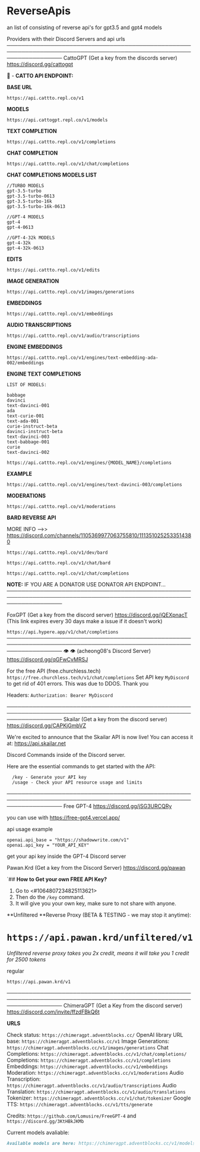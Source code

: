 # ReverseApis
an list of consisting of reverse api's for gpt3.5 and gpt4 models

Providers with their Discord Servers and api urls
───────────────────────────────────────────────────────────────────────────────────────────────────────────────────
CattoGPT (Get a key from the discords server)
https://discord.gg/cattogpt


🚀  - **CATTO API ENDPOINT:**

**BASE URL**
```
https://api.cattto.repl.co/v1
```

**MODELS**
```
https://api.cattogpt.repl.co/v1/models
```

**TEXT COMPLETION**
```
https://api.cattto.repl.co/v1/completions
```

**CHAT COMPLETION**
```
https://api.cattto.repl.co/v1/chat/completions
```

**CHAT COMPLETIONS MODELS LIST**
```
//TURBO MODELS
gpt-3.5-turbo
gpt-3.5-turbo-0613
gpt-3.5-turbo-16k
gpt-3.5-turbo-16k-0613

//GPT-4 MODELS
gpt-4
gpt-4-0613

//GPT-4-32k MODELS
gpt-4-32k
gpt-4-32k-0613
```

**EDITS**
```
https://api.cattto.repl.co/v1/edits
```

**IMAGE GENERATION**
```
https://api.cattto.repl.co/v1/images/generations
```

**EMBEDDINGS**
```
https://api.cattto.repl.co/v1/embeddings
```

**AUDIO TRANSCRIPTIONS**
```
https://api.cattto.repl.co/v1/audio/transcriptions
```

**ENGINE EMBEDDINGS**
```
https://api.cattto.repl.co/v1/engines/text-embedding-ada-002/embeddings
```

**ENGINE TEXT COMPLETIONS**
```
LIST OF MODELS:

babbage
davinci
text-davinci-001
ada
text-curie-001
text-ada-001
curie-instruct-beta
davinci-instruct-beta
text-davinci-003
text-babbage-001
curie
text-davinci-002
```

```
https://api.cattto.repl.co/v1/engines/{MODEL_NAME}/completions
```

**EXAMPLE**
```
https://api.cattto.repl.co/v1/engines/text-davinci-003/completions
```

**MODERATIONS**
```
https://api.cattto.repl.co/v1/moderations
```

**BARD REVERSE API**

MORE INFO -->> https://discord.com/channels/1105369977063755810/1113510252533514380
```
https://api.cattto.repl.co/v1/dev/bard
```
```
https://api.cattto.repl.co/v1/chat/bard
```
```
https://api.cattto.repl.co/v1/chat/completions
```

**NOTE:**
IF YOU ARE A DONATOR USE DONATOR API ENDPOINT...
───────────────────────────────────────────────────────────────────────────────────────────────────────────────────

FoxGPT  (Get a key from the discord server)
https://discord.gg/jQEXpnacT
(This link expires every 30 days make a issue if it doesn't work)

`https://api.hypere.app/v1/chat/completions`
───────────────────────────────────────────────────────────────────────────────────────────────────────────────────
👁️ 👁️ (acheong08's Discord Server)
https://discord.gg/qGFwCvMRSJ

For the free API (free.churchless.tech) `https://free.churchless.tech/v1/chat/completions`
Set API key `MyDiscord` to get rid of 401 errors. This was due to DDOS. Thank you

Headers: `Authorization: Bearer MyDiscord`

───────────────────────────────────────────────────────────────────────────────────────────────────────────────────
Skailar (Get a key from the discord server)
https://discord.gg/CAPKjGmbVZ

We're excited to announce that the Skailar API is now live! 
You can access it at: https://api.skailar.net

Discord Commands inside of the Discord server.

Here are the essential commands to get started with the API:
```
  /key - Generate your API key 
  /usage - Check your API resource usage and limits 
```
───────────────────────────────────────────────────────────────────────────────────────────────────────────────────
Free GPT-4
https://discord.gg/jSG3URCQRy

you can use with 
https://free-gpt4.vercel.app/

api usage example
```
openai.api_base = "https://shadowwrite.com/v1"
openai.api_key = "YOUR_API_KEY"
```
get your api key inside the GPT-4 Discord server

Pawan.Krd (Get a key from the Discord Server)
https://discord.gg/pawan

`## **How to Get your own FREE API Key?**
1.   Go to <#1064807234825113621>
2.  Then do the `/key` command.
3.  It will give you your own key, make sure to not share with anyone.

**Unfiltered **Reverse Proxy (BETA & TESTING - we may stop it anytime):
# `https://api.pawan.krd/unfiltered/v1`

*Unfiltered reverse proxy takes you 2x credit, means it will take you 1 credit for 2500 tokens*

regular

`https://api.pawan.krd/v1`

───────────────────────────────────────────────────────────────────────────────────────────────────────────────────
ChimeraGPT (Get a Key from the discord server)
https://discord.com/invite/ffzdFBkQ6t

**URLS**

Check status: `https://chimeragpt.adventblocks.cc/`
OpenAI library URL base: `https://chimeragpt.adventblocks.cc/v1`
Image Generations: `https://chimeragpt.adventblocks.cc/v1/images/generations`
Chat Completions: `https://chimeragpt.adventblocks.cc/v1/chat/completions/`
Completions: `https://chimeragpt.adventblocks.cc/v1/completions`
Embeddings: `https://chimeragpt.adventblocks.cc/v1/embeddings`
Moderation: `https://chimeragpt.adventblocks.cc/v1/moderations`
Audio Transcription: `https://chimeragpt.adventblocks.cc/v1/audio/transcriptions`
Audio Translation: `https://chimeragpt.adventblocks.cc/v1/audio/translations`
Tokenizer: `https://chimeragpt.adventblocks.cc/v1/chat/tokenizer`
Google TTS: `https://chimeragpt.adventblocks.cc/v1/tts/generate`

Credits: `https://github.com/Lomusire/FreeGPT-4` and `https://discord.gg/3KtHBkJKMb`

Current models avaliable:
```markdown
Available models are here: https://chimeragpt.adventblocks.cc/v1/models
```

